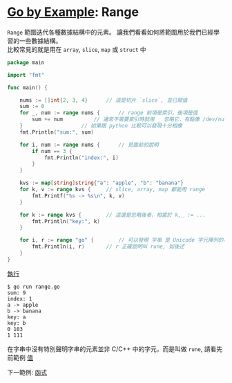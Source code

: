 # [Go by Example](../gobyexample.md): Range

`Range` 範圍迭代各種數據結構中的元素。 讓我們看看如何將範圍用於我們已經學習的一些數據結構。  
比較常見的就是用在 `array`, `slice`, `map` 或 `struct` 中


``` go
package main

import "fmt"

func main() {

    nums := []int{2, 3, 4}		// 這是切片 `slice`, 並已賦值
    sum := 0
    for _, num := range nums {		// range 前項是索引，後項是值
        sum += num			// 通常不需要索引時就用 _ 忽略它，有點像 /dev/null
    }					// 如果跟 python 比較可以發現十分相像
    fmt.Println("sum:", sum)

    for i, num := range nums {		// 見面前的說明
        if num == 3 {
            fmt.Println("index:", i)
        }
    }

    kvs := map[string]string{"a": "apple", "b": "banana"}
    for k, v := range kvs {		// slice, array, map 都能用 range
        fmt.Printf("%s -> %s\n", k, v)
    }

    for k := range kvs {		// 這邊是忽略後者，相當於 k,_ := ...
        fmt.Println("key:", k)
    }

    for i, r := range "go" {		// 可以發現 字串 是 Unicode 字元陣列的事實
        fmt.Println(i, r)		// r 正確說明叫 rune, 如後述
    }
}
```
[執行](http://play.golang.org/p/pdZOtv4g-7J)

``` shell
$ go run range.go
sum: 9
index: 1
a -> apple
b -> banana
key: a
key: b
0 103
1 111
```

在字串中沒有特別聲明字串的元素並非 C/C++ 中的字元，而是叫做 `rune`, 請看先前範例 [值](values.md)

下一範例: [函式](functions.md)
